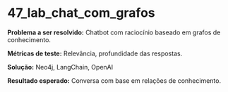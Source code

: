 # 47_lab_chat_com_grafos

**Problema a ser resolvido:** Chatbot com raciocínio baseado em grafos de conhecimento.

**Métricas de teste:** Relevância, profundidade das respostas.

**Solução:** Neo4j, LangChain, OpenAI

**Resultado esperado:** Conversa com base em relações de conhecimento. 